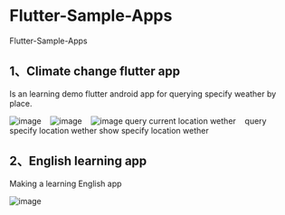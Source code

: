 # Flutter-Sample-Apps
Flutter-Sample-Apps

## 1、Climate change flutter app
Is an learning demo flutter android app for querying specify weather by place.


![image](https://github.com/weizhenzhao/Flutter-Sample-Apps/blob/master/images/change_weather.png) &nbsp;&nbsp;  ![image](https://github.com/weizhenzhao/Flutter-Sample-Apps/blob/master/images/get_weather.png) &nbsp;&nbsp;  ![image](https://github.com/weizhenzhao/Flutter-Sample-Apps/blob/master/images/climate-change-app1.png) 
query current location wether &nbsp;&nbsp;     query specify location wether   show specify location wether


## 2、English learning app
Making  a  learning English app

![image](https://github.com/weizhenzhao/Flutter-Sample-Apps/blob/master/images/comments_app.png) 
   



